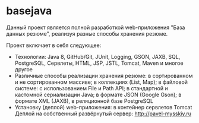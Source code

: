 # basejava

Данный проект является полной разработкой web-приложения "База данных резюме", реализуя разные способы хранения резюме.

Проект включает в себя следующее:
- Технологии: Java 8, GitHub/Git, JUnit, Logging, GSON, JAXB, SQL, PostgreSQL, Сервлеты, HTML, JSP, JSTL, Tomcat, Maven и многое другое
- Различные способы реализации хранения резюме: в сортированном и не сортированном массиве; в коллекциях (List, Map); в файловой системе:
с использованием File и Path API; в стандартной и кастомной сериализации Java; в формате JSON (Google Gson); в формате XML (JAXB), в реляционной базе PostgreSQL
- Установку (деплой) web-приложения:
  в контейнер сервлетов Tomcat
  Деплой на собственный развёрнутый сервер: http://pavel-mysskiy.ru
